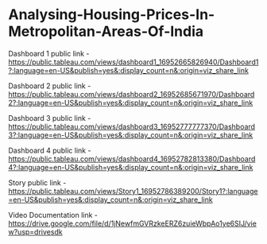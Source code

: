 # Analysing-Housing-Prices-In-Metropolitan-Areas-Of-India

Dashboard 1 public link - https://public.tableau.com/views/dashboard1_16952665826940/Dashboard1?:language=en-US&publish=yes&:display_count=n&:origin=viz_share_link

Dashboard 2 public link - https://public.tableau.com/views/dashboard2_16952685671970/Dashboard2?:language=en-US&publish=yes&:display_count=n&:origin=viz_share_link

Dashboard 3 public link - https://public.tableau.com/views/dashboard3_16952777777370/Dashboard3?:language=en-US&publish=yes&:display_count=n&:origin=viz_share_link

Dashboard 4 public link - https://public.tableau.com/views/dashboard4_16952782813380/Dashboard4?:language=en-US&publish=yes&:display_count=n&:origin=viz_share_link

Story public link - https://public.tableau.com/views/Story1_16952786389200/Story1?:language=en-US&publish=yes&:display_count=n&:origin=viz_share_link

Video Documentation link - https://drive.google.com/file/d/1jNewfmGVRzkeERZ6zuieWbpAo1ye6SIJ/view?usp=drivesdk
